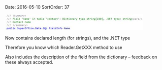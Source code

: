 Date: 2016-05-10
SortOrder: 37

<img src="EW%202010%20NetServer%20Enhancements_files/image004.jpg" id="Picture 4" width="447" height="53" />

Now contains declared length (for strings), and the .NET type

Therefore you know which Reader.GetXXX method to use

Also includes the description of the field from the dictionary – feedback on these always accepted.
